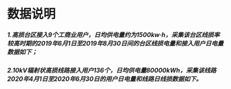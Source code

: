 # 数据说明

##### 1.高损台区接入9个工商业用户，日均供电量约为1500kw·h，采集该台区线损率较高时期的2019年6月1日至2019年8月30日间的台区线损电量和接入用户日电量数据如下；

##### 2.10kV辐射状高损线路接入用户136个，日均供电量80000kWh，采集该线路2020年4月1日至2020年6月30日的用户日电量和线路日线损数据如下。


